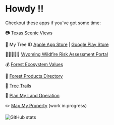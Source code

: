 # Howdy !!
Checkout these apps if you've got some time:

📷 [Texas Scenic Views](https://texasforestinfo.tamu.edu/txscenicviews/home) 

🌳 My Tree ID [Apple App Store](https://apps.apple.com/us/app/id1525919752) | [Google Play Store](https://play.google.com/store/apps/details?id=com.tfs.treeid)

🧑🏽‍🤝‍🧑🏽 [Wyoming Wildfire Risk Assessment Portal](https://wywrap.wyo.gov/)

💰 [Forest Ecosystem Values](https://texasforestinfo.tamu.edu/forestecosystemvalues/)

🚪 [Forest Products Directory](https://texasforestinfo.tamu.edu/ForestProductsDirectory/)

🌱 [Tree Trails](https://texasforestinfo.tamu.edu/treetrails/)

🚜 [Plan My Land Operation](https://texasforestinfo.tamu.edu/pmlo)

✏️ [Map My Property](https://bishrant.github.io/mapmyproperty/) (work in progress)



![GitHub stats](https://github-readme-stats.vercel.app/api?username=bishrant)
